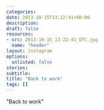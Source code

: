 ```yaml
---
categories:
date: 2013-10-15T13:22:41+00:00
description:
draft: false
resources:
- src: 2013-10-15_13-22-41_UTC.jpg
  name: "header"
layout: instagram
options:
  unlisted: false
stories:
subtitle:
title: "Back to work"
tags: []
---
```


"Back to work"
